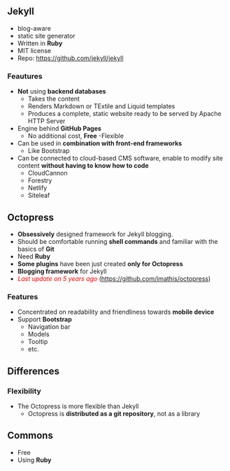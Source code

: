 ## Jekyll
- blog-aware
- static site generator
- Written in **Ruby**
- MIT license
- Repo: https://github.com/jekyll/jekyll

### Feautures
- **Not** using **backend databases**
  - Takes the content
  - Renders Markdown or TExtile and Liquid templates
  - Produces a complete, static website ready to be served by Apache HTTP Server
- Engine behind **GitHub Pages**
  - No additional cost, **Free**
-Flexible
- Can be used in **combination with front-end frameworks**
  - Like Bootstrap
- Can be connected to cloud-based CMS software, enable to modify site content **without having to know how to code**
  - CloudCannon
  - Forestry
  - Netlify
  - Siteleaf


## Octopress
- **Obsessively** designed framework for Jekyll blogging.
- Should be comfortable running **shell commands** and familiar with the basics of **Git**
- Need **Ruby**
- **Some plugins** have been just created **only for Octopress**
- **Blogging framework** for Jekyll
- *<span style ="color: red;">Last update on 5 years ago</span>* (https://github.com/imathis/octopress)

### Features
- Concentrated on readability and friendliness towards **mobile device**
- Support **Bootstrap**
  - Navigation bar
  - Models
  - Tooltip
  - etc.


## Differences
### Flexibility
- The Octopress is more flexible than Jekyll
  - Octopress is **distributed as a git repository**, not as a library


## Commons
- Free
- Using **Ruby**
